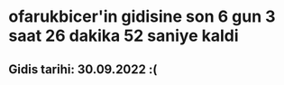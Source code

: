 # ofarukbicer'in gidisine son 6 gun 3 saat 26 dakika 52 saniye kaldi

## Gidis tarihi: 30.09.2022 :(